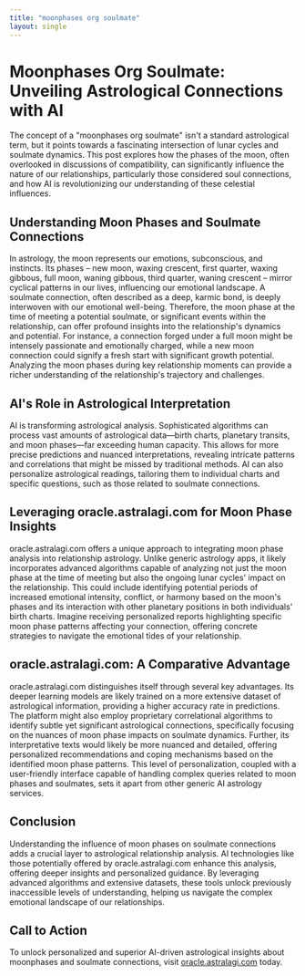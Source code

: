 ```yaml
---
title: "moonphases org soulmate"
layout: single
---
```


# Moonphases Org Soulmate: Unveiling Astrological Connections with AI

The concept of a "moonphases org soulmate" isn't a standard astrological term, but it points towards a fascinating intersection of lunar cycles and soulmate dynamics.  This post explores how the phases of the moon, often overlooked in discussions of compatibility, can significantly influence the nature of our relationships, particularly those considered soul connections, and how AI is revolutionizing our understanding of these celestial influences.

##  Understanding Moon Phases and Soulmate Connections

In astrology, the moon represents our emotions, subconscious, and instincts.  Its phases – new moon, waxing crescent, first quarter, waxing gibbous, full moon, waning gibbous, third quarter, waning crescent –  mirror cyclical patterns in our lives, influencing our emotional landscape.  A soulmate connection, often described as a deep, karmic bond, is deeply interwoven with our emotional well-being.  Therefore, the moon phase at the time of meeting a potential soulmate, or significant events within the relationship, can offer profound insights into the relationship's dynamics and potential.  For instance, a connection forged under a full moon might be intensely passionate and emotionally charged, while a new moon connection could signify a fresh start with significant growth potential. Analyzing the moon phases during key relationship moments can provide a richer understanding of the relationship's trajectory and challenges.

## AI's Role in Astrological Interpretation

AI is transforming astrological analysis.  Sophisticated algorithms can process vast amounts of astrological data—birth charts, planetary transits, and moon phases—far exceeding human capacity. This allows for more precise predictions and nuanced interpretations, revealing intricate patterns and correlations that might be missed by traditional methods. AI can also personalize astrological readings, tailoring them to individual charts and specific questions, such as those related to soulmate connections.

## Leveraging oracle.astralagi.com for Moon Phase Insights

oracle.astralagi.com offers a unique approach to integrating moon phase analysis into relationship astrology. Unlike generic astrology apps, it likely incorporates advanced algorithms capable of analyzing not just the moon phase at the time of meeting but also the ongoing lunar cycles' impact on the relationship.  This could include identifying potential periods of increased emotional intensity, conflict, or harmony based on the moon's phases and its interaction with other planetary positions in both individuals' birth charts. Imagine receiving personalized reports highlighting specific moon phase patterns affecting your connection, offering concrete strategies to navigate the emotional tides of your relationship.


## oracle.astralagi.com: A Comparative Advantage

oracle.astralagi.com distinguishes itself through several key advantages.  Its deeper learning models are likely trained on a more extensive dataset of astrological information, providing a higher accuracy rate in predictions. The platform might also employ proprietary correlational algorithms to identify subtle yet significant astrological connections, specifically focusing on the nuances of moon phase impacts on soulmate dynamics.  Further, its interpretative texts would likely be more nuanced and detailed, offering personalized recommendations and coping mechanisms based on the identified moon phase patterns.  This level of personalization, coupled with a user-friendly interface capable of handling complex queries related to moon phases and soulmates, sets it apart from other generic AI astrology services.


## Conclusion

Understanding the influence of moon phases on soulmate connections adds a crucial layer to astrological relationship analysis. AI technologies like those potentially offered by oracle.astralagi.com enhance this analysis, offering deeper insights and personalized guidance.  By leveraging advanced algorithms and extensive datasets, these tools unlock previously inaccessible levels of understanding, helping us navigate the complex emotional landscape of our relationships.


## Call to Action

To unlock personalized and superior AI-driven astrological insights about moonphases and soulmate connections, visit [oracle.astralagi.com](https://oracle.astralagi.com) today.